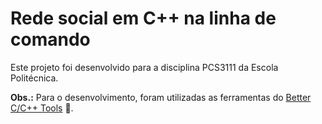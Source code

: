 # Rede social em C++ na linha de comando

Este projeto foi desenvolvido para a disciplina PCS3111 da Escola Politécnica. 

**Obs.:** Para o desenvolvimento, foram utilizadas as ferramentas do [Better C/C++ Tools](https://github.com/henriquefalconer/better-c-cpp-tools) 👀.
